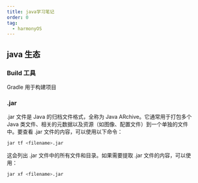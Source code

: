 ```yaml
---
title: java学习笔记
order: 0
tag:
  - harmonyOS
---
```


## java 生态

### Build 工具

Gradle 用于构建项目

### .jar

.jar 文件是 Java 的归档文件格式，全称为 Java ARchive。它通常用于打包多个 Java 类文件、相关的元数据以及资源（如图像、配置文件）到一个单独的文件中。要查看 .jar 文件的内容，可以使用以下命令：

```sh
jar tf <filename>.jar
```

这会列出 .jar 文件中的所有文件和目录。如果需要提取 .jar 文件的内容，可以使用：

```sh
jar xf <filename>.jar
```
